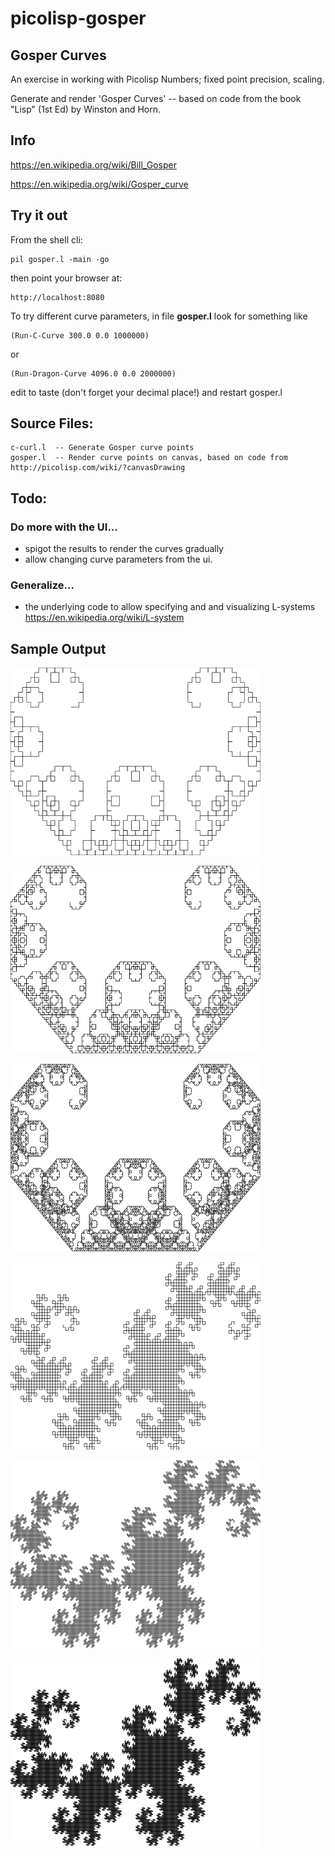 # picolisp-gosper
## Gosper Curves

An exercise in working with Picolisp Numbers; fixed point precision, scaling.

Generate and render 'Gosper Curves' -- based on code from the book "Lisp" (1st Ed) by Winston and Horn.

## Info

https://en.wikipedia.org/wiki/Bill_Gosper

https://en.wikipedia.org/wiki/Gosper_curve


## Try it out

From the shell cli:
~~~~
pil gosper.l -main -go
~~~~
then point your browser at:
~~~~
http://localhost:8080
~~~~

To try different curve parameters, in file **gosper.l** look for something like
~~~~
(Run-C-Curve 300.0 0.0 1000000)
~~~~
or
~~~~
(Run-Dragon-Curve 4096.0 0.0 2000000)
~~~~

edit to taste (don't forget your decimal place!) and restart gosper.l

## Source Files:
~~~~ 
c-curl.l  -- Generate Gosper curve points
gosper.l  -- Render curve points on canvas, based on code from http://picolisp.com/wiki/?canvasDrawing
~~~~ 

## Todo: 

### Do more with the UI... 
* spigot the results to render the curves gradually
* allow changing curve parameters from the ui.

### Generalize...
* the underlying code to allow specifying and and visualizing L-systems https://en.wikipedia.org/wiki/L-system

## Sample Output

<img src="https://github.com/thinknlive/picolisp-gosper/blob/master/c-1.png" 
     alt="(Run-C-Curve 64.0 0.0 1000000)" 
     width="400" height="300">

<img src="https://github.com/thinknlive/picolisp-gosper/blob/master/c-2.png" 
     alt="(Run-C-Curve 128.0 0.0 1000000)" 
     width="400" height="300">

<img src="https://github.com/thinknlive/picolisp-gosper/blob/master/c-3.png" 
     alt="(Run-C-Curve 256.0 0.0 1000000)" 
     width="400" height="300">

<img src="https://github.com/thinknlive/picolisp-gosper/blob/master/d-1.png" 
     alt="(Run-Dragon-Curve 128.0 0.0 1.0 1000000)" 
     width="400" height="300">

<img src="https://github.com/thinknlive/picolisp-gosper/blob/master/d-2.png" 
     alt="(Run-Dragon-Curve 256.0 0.0 1.0 1000000)" 
     width="400" height="300">

<img src="https://github.com/thinknlive/picolisp-gosper/blob/master/d-3.png" 
     alt="(Run-Dragon-Curve 512.0 0.0 1.0 1000000)" 
     width="400" height="300">

